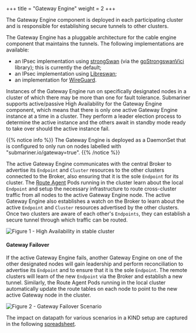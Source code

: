+++
title =  "Gateway Engine"
weight = 2
+++

The Gateway Engine component is deployed in each participating cluster and
is responsible for establishing secure tunnels to other clusters.

The Gateway Engine has a pluggable architecture for the cable engine component
that maintains the tunnels. The following implementations are available:

* an IPsec implementation using [strongSwan](https://www.strongswan.org/) (via the
  [goStrongswanVici](https://github.com/bronze1man/goStrongswanVici) library);
  this is currently the default;
* an IPsec implementation using [Libreswan](https://libreswan.org/);
* an implementation for [WireGuard](https://www.wireguard.com/).

Instances of the Gateway Engine run on specifically designated nodes in a
cluster of which there may be more than one for fault tolerance. Submariner
supports active/passive High Availability for the Gateway Engine component,
which means that there is only one active Gateway Engine instance at a time
in a cluster. They perform a leader election process to determine the active
instance and the others await in standby mode ready to take over should the
active instance fail.

{{% notice info %}}
The Gateway Engine is deployed as a DaemonSet that is configured to only run
on nodes labelled with "submariner.io/gateway=true".
{{% /notice %}}

The active Gateway Engine communicates with the central Broker to advertise
its `Endpoint` and `Cluster` resources to the other clusters connected to the
Broker, also ensuring that it is the sole `Endpoint` for its cluster. The
[Route Agent](../route-agent/) Pods running in the cluster learn about the
local `Endpoint` and setup the necessary infrastructure to route cross-cluster
traffic from all nodes to the active Gateway Engine node. The active Gateway Engine
also establishes a watch on the Broker to learn about the active `Endpoint` and
`Cluster` resources advertised by the other clusters. Once two clusters are
aware of each other's `Endpoints`, they can establish a secure tunnel through
which traffic can be routed.

![Figure 1 - High Availability in stable cluster](/images/high-availability/HA_Cluster1.png)
<!-- Image Source: https://docs.google.com/presentation/d/180CtHZnr9PP5Rh98VEmkQz3ovc5AGXG9wosoHMLhgaY/edit -->

#### Gateway Failover

If the active Gateway Engine fails, another Gateway Engine on one of the
other designated nodes will gain leadership and perform reconciliation to
advertise its `Endpoint` and to ensure that it is the sole `Endpoint`. The
remote clusters will learn of the new `Endpoint` via the Broker and establish
a new tunnel. Similarly, the Route Agent Pods running in the local cluster
automatically update the route tables on each node to point to the new active
Gateway node in the cluster.

![Figure 2 - Gateway Failover Scenario](/images/high-availability/HA_Cluster2.png)
<!-- Image Source: https://docs.google.com/presentation/d/180CtHZnr9PP5Rh98VEmkQz3ovc5AGXG9wosoHMLhgaY/edit -->

The impact on datapath for various scenarios in a KIND setup are captured in the
following [spreadsheet](https://docs.google.com/spreadsheets/d/1JsXsyRDDXkp6t55Gm-NP5EggWTyYi2yo27pyuDYwlpc/edit#gid=0).

